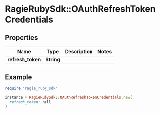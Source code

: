 # RagieRubySdk::OAuthRefreshTokenCredentials

## Properties

| Name | Type | Description | Notes |
| ---- | ---- | ----------- | ----- |
| **refresh_token** | **String** |  |  |

## Example

```ruby
require 'ragie_ruby_sdk'

instance = RagieRubySdk::OAuthRefreshTokenCredentials.new(
  refresh_token: null
)
```

